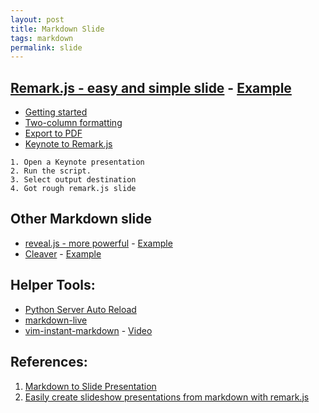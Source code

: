 ```yaml
---
layout: post
title: Markdown Slide
tags: markdown
permalink: slide
---
```


## [Remark.js - easy and simple slide](https://github.com/gnab/remark) - [Example](http://remarkjs.com)
- [Getting started](https://github.com/gnab/remark/wiki#getting-started)
- [Two-column formatting](https://github.com/gnab/remark/issues/236#issuecomment-108211948)
- [Export to PDF](https://github.com/gnab/remark/issues/50#issuecomment-112140176)
- [Keynote to Remark.js](https://github.com/derickfay/key2txt/blob/master/k2remark.applescript)

```
1. Open a Keynote presentation
2. Run the script.
3. Select output destination
4. Got rough remark.js slide
```

## Other Markdown slide
- [reveal.js - more powerful](https://github.com/hakimel/reveal.js) - [Example](http://lab.hakim.se/reveal-js/)
- [Cleaver](https://github.com/jdan/cleaver) - [Example](http://jdan.github.io/cleaver)

<!-- more -->

## Helper Tools:
- [Python Server Auto Reload](https://github.com/lepture/python-livereload)
- [markdown-live](https://github.com/mobily/markdown-live)
- [vim-instant-markdown](https://github.com/suan/vim-instant-markdown) - [Video](https://www.youtube.com/watch?v=NqKDUxp5wsA)

## References:
1. [Markdown to Slide Presentation](http://caseywatts.github.io/2012/12/12/markdown_to_slide_presentation/)
2. [Easily create slideshow presentations from markdown with remark.js](http://tech.graze.com/2015/07/31/easily-create-slideshow-presentations-from-markdown-with-remark-js/)
